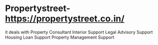 # Propertystreet-https://propertystreet.co.in/
 it deals with Property Consultant  Interior Support  Legal Advisory Support  Housing Loan Support  Property Management Support
